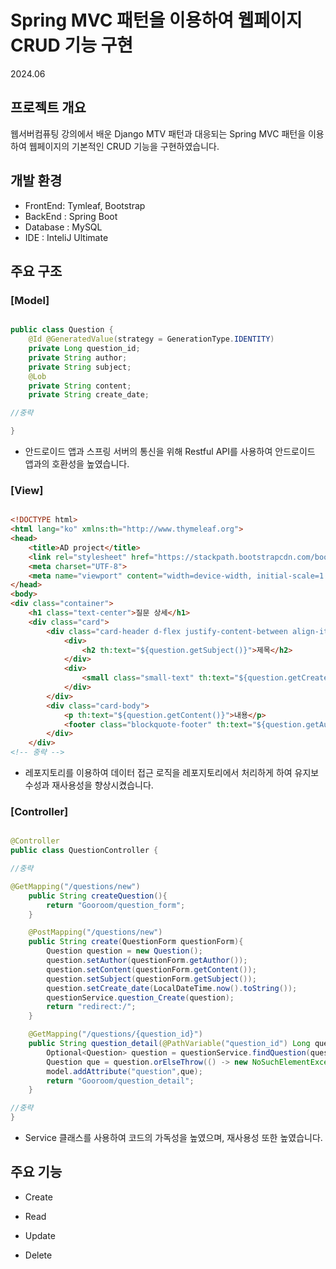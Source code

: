 # Spring MVC 패턴을 이용하여 웹페이지 CRUD 기능 구현

2024.06

## 프로젝트 개요

웹서버컴퓨팅 강의에서 배운 Django MTV 패턴과 대응되는 Spring MVC 패턴을 이용하여 웹페이지의 기본적인 CRUD 기능을 구현하였습니다.

## 개발 환경

+ FrontEnd: Tymleaf, Bootstrap
+ BackEnd : Spring Boot
+ Database : MySQL
+ IDE : InteliJ Ultimate

## 주요 구조

### [Model]

```java

public class Question {
    @Id @GeneratedValue(strategy = GenerationType.IDENTITY)
    private Long question_id;
    private String author;
    private String subject;
    @Lob
    private String content;
    private String create_date;

//중략

}
```

+ 안드로이드 앱과 스프링 서버의 통신을 위해 Restful API를 사용하여 안드로이드 앱과의 호환성을 높였습니다.
  

### [View]

```html

<!DOCTYPE html>
<html lang="ko" xmlns:th="http://www.thymeleaf.org">
<head>
    <title>AD project</title>
    <link rel="stylesheet" href="https://stackpath.bootstrapcdn.com/bootstrap/4.5.2/css/bootstrap.min.css">
    <meta charset="UTF-8">
    <meta name="viewport" content="width=device-width, initial-scale=1.0">
</head>
<body>
<div class="container">
    <h1 class="text-center">질문 상세</h1>
    <div class="card">
        <div class="card-header d-flex justify-content-between align-items-center">
            <div>
                <h2 th:text="${question.getSubject()}">제목</h2>
            </div>
            <div>
                <small class="small-text" th:text="${question.getCreate_date()}">2024-06-03 12:00</small>
            </div>
        </div>
        <div class="card-body">
            <p th:text="${question.getContent()}">내용</p>
            <footer class="blockquote-footer" th:text="${question.getAuthor()}">작성자</footer>
        </div>
    </div>
<!-- 중략 -->

```

+ 레포지토리를 이용하여 데이터 접근 로직을 레포지토리에서 처리하게 하여 유지보수성과 재사용성을 향상시켰습니다.

### [Controller]

```java

@Controller
public class QuestionController {

//중략

@GetMapping("/questions/new")
    public String createQuestion(){
        return "Gooroom/question_form";
    }

    @PostMapping("/questions/new")
    public String create(QuestionForm questionForm){
        Question question = new Question();
        question.setAuthor(questionForm.getAuthor());
        question.setContent(questionForm.getContent());
        question.setSubject(questionForm.getSubject());
        question.setCreate_date(LocalDateTime.now().toString());
        questionService.question_Create(question);
        return "redirect:/";
    }

    @GetMapping("/questions/{question_id}")
    public String question_detail(@PathVariable("question_id") Long question_id, Model model){
        Optional<Question> question = questionService.findQuestion(question_id);
        Question que = question.orElseThrow(() -> new NoSuchElementException("질문이 없습니다" + question_id));
        model.addAttribute("question",que);
        return "Gooroom/question_detail";
    }

//중략
}

```

+ Service 클래스를 사용하여 코드의 가독성을 높였으며, 재사용성 또한 높였습니다.




## 주요 기능

+ Create

+ Read

+ Update

+ Delete
